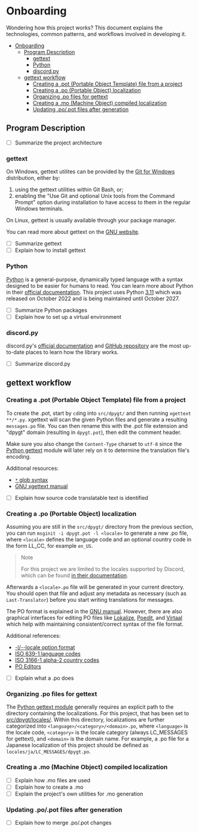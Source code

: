 # Onboarding

Wondering how this project works? This document explains the technologies,
common patterns, and workflows involved in developing it.

- [Onboarding](#onboarding)
  - [Program Description](#program-description)
    - [gettext](#gettext)
    - [Python](#python)
    - [discord.py](#discordpy)
  - [gettext workflow](#gettext-workflow)
    - [Creating a .pot (Portable Object Template) file from a project](#creating-a-pot-portable-object-template-file-from-a-project)
    - [Creating a .po (Portable Object) localization](#creating-a-po-portable-object-localization)
    - [Organizing .po files for gettext](#organizing-po-files-for-gettext)
    - [Creating a .mo (Machine Object) compiled localization](#creating-a-mo-machine-object-compiled-localization)
    - [Updating .po/.pot files after generation](#updating-popot-files-after-generation)

## Program Description

- [ ] Summarize the project architecture

### gettext

On Windows, gettext utilites can be provided by the [Git for Windows](https://git-scm.com/download/)
distribution, either by:

1. using the gettext utilities within Git Bash, or;
2. enabling the "Use Git and optional Unix tools from the Command Prompt"
   option during installation to have access to them in the regular Windows
   terminals.

On Linux, gettext is usually available through your package manager.

You can read more about gettext on the [GNU website](https://www.gnu.org/software/gettext/).

- [ ] Summarize gettext
- [ ] Explain how to install gettext

### Python

[Python](https://www.python.org/) is a general-purpose, dynamically typed language
with a syntax designed to be easier for humans to read.
You can learn more about Python in their [official documentation](https://docs.python.org/).
This project uses Python [3.11](https://docs.python.org/3/whatsnew/3.11.html)
which was released on October 2022 and is being maintained until October 2027.

- [ ] Summarize Python packages
- [ ] Explain how to set up a virtual environment

### discord.py

discord.py's [official documentation](https://discordpy.readthedocs.io/)
and [GitHub repository](https://github.com/Rapptz/discord.py)
are the most up-to-date places to learn how the library works.

- [ ] Summarize discord.py

## gettext workflow

### Creating a .pot (Portable Object Template) file from a project

To create the .pot, start by `cd`ing into `src/dpygt/` and then running
`xgettext **/*.py`. xgettext will scan the given Python files and generate
a resulting `messages.po` file. You can then rename this with the .pot file
extension and "dpygt" domain (resulting in `dpygt.pot`), then edit the comment
header.

Make sure you also change the `Content-Type` charset to `utf-8` since the
[Python gettext](https://docs.python.org/3/library/gettext.html) module
will later rely on it to determine the translation file's encoding.

Additional resources:
- [`*` glob syntax](https://en.wikipedia.org/wiki/Glob_(programming))
- [GNU xgettext manual](https://www.gnu.org/software/gettext/manual/gettext.html#Making-the-PO-Template-File)

- [ ] Explain how source code translatable text is identified

### Creating a .po (Portable Object) localization

Assuming you are still in the `src/dpygt/` directory from the previous section,
you can run `msginit -i dpygt.pot -l <locale>` to generate a new .po file,
where `<locale>` defines the language code and an optional country code in
the form LL_CC, for example `en_US`.

> Note
>
> For this project we are limited to the locales supported by Discord,
> which can be found [in their documentation](https://discord.com/developers/docs/reference#locales).

Afterwards a `<locale>.po` file will be generated in your current directory.
You should open that file and adjust any metadata as necessary (such as `Last-Translator`)
before you start writing translations for messages.

The PO format is explained in the [GNU manual](https://www.gnu.org/software/gettext/manual/gettext.html#The-Format-of-PO-Files).
However, there are also graphical interfaces for editing PO files like
[Lokalize](https://userbase.kde.org/Lokalize),
[Poedit](https://poedit.net/),
and [Virtaal](https://virtaal.translatehouse.org/)
which help with maintaining consistent/correct syntax of the file format.

Additional references:
- [-l/--locale option format](https://www.gnu.org/software/gettext/manual/gettext.html#index-_002dl_002c-msginit-option)
- [ISO 639-1 language codes](https://en.wikipedia.org/wiki/List_of_ISO_639-1_codes)
- [ISO 3166-1 alpha-2 country codes](https://en.wikipedia.org/wiki/ISO_3166-1_alpha-2)
- [PO Editors](https://www.gnu.org/software/trans-coord/manual/web-trans/html_node/PO-Editors.html)

- [ ] Explain what a .po does

### Organizing .po files for gettext

The [Python gettext module](https://docs.python.org/3/library/gettext.html#gettext.bindtextdomain)
generally requires an explicit path to the directory containing the localizations.
For this project, that has been set to [src/dpygt/locales/](/src/dpygt/locales/).
Within this directory, localizations are further categorized into
`<language>/<category>/<domain>.po`, where `<language>` is the locale code,
`<category>` is the locale category (always LC_MESSAGES for gettext),
and `<domain>` is the domain name. For example, a .po file for a Japanese
localization of this project should be defined as `locales/ja/LC_MESSAGES/dpygt.po`.

### Creating a .mo (Machine Object) compiled localization

- [ ] Explain how .mo files are used
- [ ] Explain how to create a .mo
- [ ] Explain the project's own utilities for .mo generation

### Updating .po/.pot files after generation

- [ ] Explain how to merge .po/.pot changes
